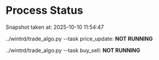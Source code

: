 # Process Status

Snapshot taken at: 2025-10-10 11:54:47

../wintrd/trade_algo.py --task price_update: **NOT RUNNING**

../wintrd/trade_algo.py --task buy_sell: **NOT RUNNING**

